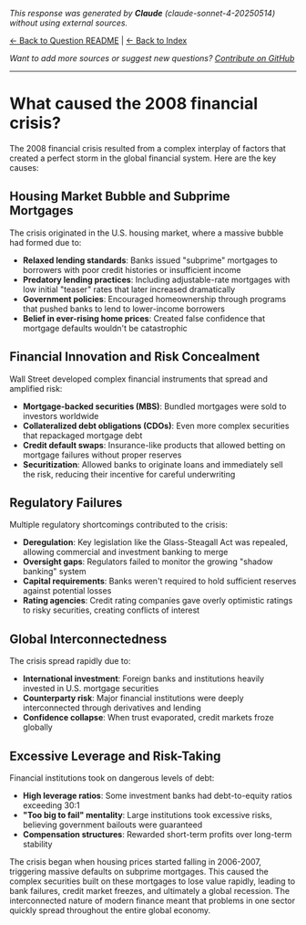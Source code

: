 <!-- 
Generated by: claude
Model: claude-sonnet-4-20250514
Prompt type: default
Generated at: 2025-06-11T20:41:04.683459
-->

*This response was generated by **Claude** (claude-sonnet-4-20250514) without using external sources.*

[← Back to Question README](README.md) | [← Back to Index](../README.md)

*Want to add more sources or suggest new questions? [Contribute on GitHub](https://github.com/justinwest/SuggestedSources)*

---

# What caused the 2008 financial crisis?

The 2008 financial crisis resulted from a complex interplay of factors that created a perfect storm in the global financial system. Here are the key causes:

## Housing Market Bubble and Subprime Mortgages

The crisis originated in the U.S. housing market, where a massive bubble had formed due to:
- **Relaxed lending standards**: Banks issued "subprime" mortgages to borrowers with poor credit histories or insufficient income
- **Predatory lending practices**: Including adjustable-rate mortgages with low initial "teaser" rates that later increased dramatically
- **Government policies**: Encouraged homeownership through programs that pushed banks to lend to lower-income borrowers
- **Belief in ever-rising home prices**: Created false confidence that mortgage defaults wouldn't be catastrophic

## Financial Innovation and Risk Concealment

Wall Street developed complex financial instruments that spread and amplified risk:
- **Mortgage-backed securities (MBS)**: Bundled mortgages were sold to investors worldwide
- **Collateralized debt obligations (CDOs)**: Even more complex securities that repackaged mortgage debt
- **Credit default swaps**: Insurance-like products that allowed betting on mortgage failures without proper reserves
- **Securitization**: Allowed banks to originate loans and immediately sell the risk, reducing their incentive for careful underwriting

## Regulatory Failures

Multiple regulatory shortcomings contributed to the crisis:
- **Deregulation**: Key legislation like the Glass-Steagall Act was repealed, allowing commercial and investment banking to merge
- **Oversight gaps**: Regulators failed to monitor the growing "shadow banking" system
- **Capital requirements**: Banks weren't required to hold sufficient reserves against potential losses
- **Rating agencies**: Credit rating companies gave overly optimistic ratings to risky securities, creating conflicts of interest

## Global Interconnectedness

The crisis spread rapidly due to:
- **International investment**: Foreign banks and institutions heavily invested in U.S. mortgage securities
- **Counterparty risk**: Major financial institutions were deeply interconnected through derivatives and lending
- **Confidence collapse**: When trust evaporated, credit markets froze globally

## Excessive Leverage and Risk-Taking

Financial institutions took on dangerous levels of debt:
- **High leverage ratios**: Some investment banks had debt-to-equity ratios exceeding 30:1
- **"Too big to fail" mentality**: Large institutions took excessive risks, believing government bailouts were guaranteed
- **Compensation structures**: Rewarded short-term profits over long-term stability

The crisis began when housing prices started falling in 2006-2007, triggering massive defaults on subprime mortgages. This caused the complex securities built on these mortgages to lose value rapidly, leading to bank failures, credit market freezes, and ultimately a global recession. The interconnected nature of modern finance meant that problems in one sector quickly spread throughout the entire global economy.